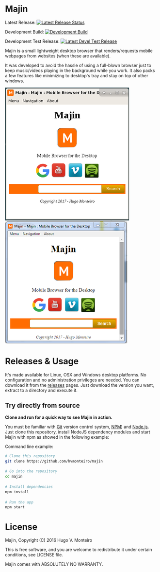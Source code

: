 # Majin

Latest Release: [![Latest Release Status](https://travis-ci.org/hvmonteiro/majin.svg?branch=latest)](https://github.com/hvmonteiro/majin/releases/tag/latest)

Development Build: [![Development Build](https://travis-ci.org/hvmonteiro/majin.svg?branch=master)](https://travis-ci.org/hvmonteiro/majin)

Development Test Release: [![Latest Devel Test Release](https://travis-ci.org/hvmonteiro/majin.svg?branch=latest-devel)](https://travis-ci.org/hvmonteiro/majin/branches)

Majin is a small lightweight desktop browser that renders/requests mobile webpages from websites (when these are available).

It was developed to avoid the hassle of using a full-blown browser just to keep music/videos playing in the background while you work. It also packs a few features like minimizing to desktop's tray and stay on top of other windows.

![Majin Screenshot for Linux](https://github.com/hvmonteiro/majin/raw/master/src/images/majin-screenshot-linux.png)
![Majin Screenshot for Windows](https://github.com/hvmonteiro/majin/raw/master/src/images/majin-screenshot-windows.png)

# Releases & Usage

It's made available for Linux, OSX and Windows desktop platforms. No configuration and no administration privileges are needed.
You can download it from the [releases](https://github.com/hvmonteiro/majin/releases) pages.
Just download the version you want, extract to a directory and execute it. 


## Try directly from source

**Clone and run for a quick way to see Majin in action.**

You must be familiar with [Git](https://git-scm.com) version control system, [NPM](http://npmjs.com)) and [Node.js](https://nodejs.org/en/download/).
Just clone this repository, install NodeJS dependency modules and start Majin with npm as showed in the following example:

Command line example:
```bash
# Clone this repository
git clone https://github.com/hvmonteiro/majin

# Go into the repository
cd majin

# Install dependencies
npm install

# Run the app 
npm start
```

# License
Majin, Copyright (C) 2016 Hugo V. Monteiro
    
This is free software, and you are welcome to redistribute it under certain conditions, see LICENSE file.
    
Majin comes with ABSOLUTELY NO WARRANTY.


